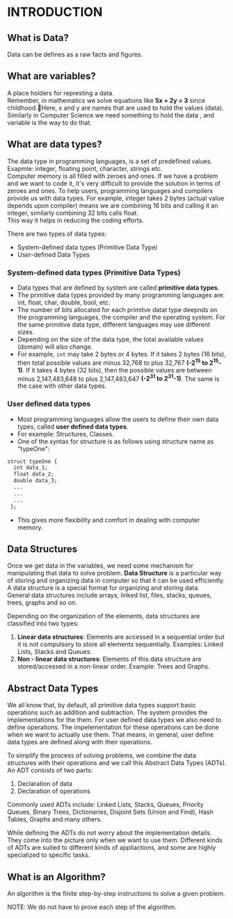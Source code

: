 # INTRODUCTION

## What is Data?
Data can be defines as a raw facts and figures.

## What are variables?
A place holders for represting a data.<br>
Remember, in mathematics we solve equations like **5x + 2y = 3** since childhood.🤘Here, x and y are names that are used to hold the values (data). Similarly in Computer Science we need something to hold the data , and variable is the way to do that.

## What are data types?
The data type in programming languages, is a set of predefined values. Exapmle: integer, floating point, character, strings etc. <br>
Computer memory is all filled with zeroes and ones. If we have a problem and we want to code it, it's very difficult to provide the solution in terms of zeroes and ones. To help users, programming languages and compilers provide us with data types. For example, integer takes 2 bytes (actual value depends upon compiler) means we are combining 16 bits and calling it an integer, similarly combining 32 bits calls float. <br>
This way it helps in reducing the coding efforts. <br>

There are two types of data types: <br>
* System-defined data types (Primitive Data Type)
* User-defined Data Types

### System-defined data types (Primitive Data Types)
* Data types that are defined by system are called **primitive data types**. 
* The primitive data types provided by many programming languages are: int, float, char, double, bool, etc.
* The number of bits allocated for each primitve datat type deepnds on the programming languages, the compiler and the operating system. For the same primitive data type, different languages may use different sizes.
* Depending on the size of the data type, the total available values (domain) will also change.
* For example, `int` may take 2 bytes or 4 bytes. If it takes 2 bytes (16 bits), then total possible values are minus 32,768 to plus 32,767 **(-2<sup>15</sup> to 2<sup>15</sup>-1)**. If it takes 4 bytes (32 bits), then the possible values are between minus 2,147,483,648 to plus 2,147,483,647 **(-2<sup>31</sup> to 2<sup>31</sup>-1)**. The same is the case with other data types.

### User defined data types
* Most programming languages allow the users to define their own data types, called **user defined data types**.
* For example: Structures, Classes.
* One of the syntax for structure is as follows using structure name as "typeOne":
```md
struct typeOne {
  int data_1;
  float data_2;
  double data_3;
  ...
  ...
  ...
 };
 ```
 * This gives more flexibility and comfort in dealing with computer memory.

## Data Structures
Once we get data in the variables, we need some mechanism for manipulating that data to solve problem. **Data Structure** is a particular way of storing and organizing data in computer so that it can be used efficiently. A data structure is a special format for organizing and storing data. <br>
General data structures include arrays, linked list, files, stacks, queues, trees, graphs and so on.

Depending on the organization of the elements, data structures are classified into two types:
1) **Linear data structures**: Elements are accessed in a sequential order but it is not compulsory to store all elements sequentially. Examples: Linked Lists, Stacks and Queues.
2) **Non - linear data structures**: Elements of this data structure are stored/accessed in a non-linear order. Example: Trees and Graphs.

## Abstract Data Types
We all know that, by default, all primitive data types support basic operations such as addition and subtraction. The system provides the implementations for the them. For user defined data types we also need to define operations. The impelementation for these operations can be done when we want to actually use them. That means, in general, user define data types are defined along with their operations.

To simplify the process of solving problems, we combine the data structures with their operations and we call this Abstract Data Types (ADTs). An ADT consists of two parts:
1. Declaration of data 
2. Declaration of operations

Commonly used ADTs include: Linked Lists, Stacks, Queues, Priority Queues, Binary Trees, Dictionaries, Disjoint Sets (Union and Find), Hash Tables, Graphs and many others.

While defining the ADTs do not worry about the implementation details. They come into the picture only when we want to use them. Different kinds of ADTs are suited to different kinds of appliactions, and some are highly specialized to specific tasks.

## What is an Algorithm?
An algorithm is the finite step-by-step instructions to solve a given problem.

NOTE: We do not have to prove each step of the algorithm.
